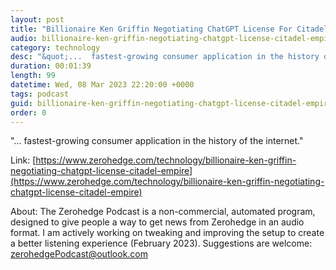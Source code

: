 ```yaml
---
layout: post
title: "Billionaire Ken Griffin Negotiating ChatGPT License For Citadel Empire"
audio: billionaire-ken-griffin-negotiating-chatgpt-license-citadel-empire-0
category: technology
desc: "&quot;...  fastest-growing consumer application in the history of the internet.&quot; "
duration: 00:01:39
length: 99
datetime: Wed, 08 Mar 2023 22:20:00 +0000
tags: podcast
guid: billionaire-ken-griffin-negotiating-chatgpt-license-citadel-empire-0
order: 0
---
```

&quot;...  fastest-growing consumer application in the history of the internet.&quot; 

Link: [https://www.zerohedge.com/technology/billionaire-ken-griffin-negotiating-chatgpt-license-citadel-empire](https://www.zerohedge.com/technology/billionaire-ken-griffin-negotiating-chatgpt-license-citadel-empire)

About: The Zerohedge Podcast is a non-commercial, automated program, designed to give people a way to get news from Zerohedge in an audio format.  I am actively working on tweaking and improving the setup to create a better listening experience (February 2023).  Suggestions are welcome: [zerohedgePodcast@outlook.com](mailto:zerohedgePodcast@outlook.com)